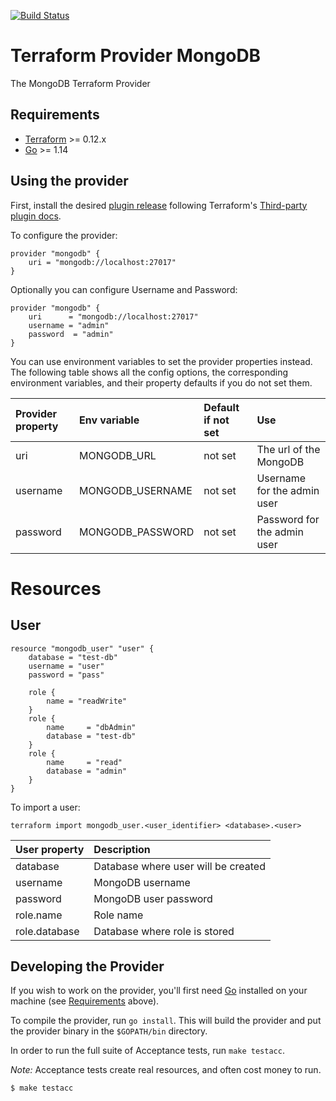 [![Build Status](https://travis-ci.org/bartoszj/terraform-provider-mongodb.svg?branch=master)](https://travis-ci.org/bartoszj/terraform-provider-mongodb)

Terraform Provider MongoDB
==========================
The MongoDB Terraform Provider


Requirements
------------

-	[Terraform](https://www.terraform.io/downloads.html) >= 0.12.x
-	[Go](https://golang.org/doc/install) >= 1.14

Using the provider
------------------

First, install the desired [plugin release](https://github.com/bartoszj/terraform-provider-mongodb/releases) following Terraform's [Third-party plugin docs](https://www.terraform.io/docs/configuration/providers.html#third-party-plugins).

To configure the provider:
```hcl
provider "mongodb" {
    uri = "mongodb://localhost:27017"
}
```

Optionally you can configure Username and Password:

```hcl
provider "mongodb" {
    uri      = "mongodb://localhost:27017"
    username = "admin"
    password  = "admin"
}
```

You can use environment variables to set the provider properties instead. The following table shows all the config options, the corresponding environment variables, and their property defaults if you do not set them.

| Provider property   | Env variable       | Default if not set    | Use                         |
|:--------------------|:-------------------|:----------------------|:----------------------------|
| uri                 | MONGODB_URL        | not set               | The url of the MongoDB      |
| username            | MONGODB_USERNAME   | not set               | Username for the admin user |
| password            | MONGODB_PASSWORD   | not set               | Password for the admin user |

# Resources

## User

```hcl
resource "mongodb_user" "user" {
    database = "test-db"
    username = "user"
    password = "pass"

    role {
        name = "readWrite"
    }
    role {
        name     = "dbAdmin"
        database = "test-db"
    }
    role {
        name     = "read"
        database = "admin"
    }
}
```

To import a user:
```
terraform import mongodb_user.<user_identifier> <database>.<user>
```

| User property       | Description
|:--------------------|:---------------------------------------|
| database            | Database where user will be created    |
| username            | MongoDB username                       |
| password            | MongoDB user password                  |
| role.name           | Role name                              |
| role.database       | Database where role is stored          |

Developing the Provider
---------------------------

If you wish to work on the provider, you'll first need [Go](http://www.golang.org) installed on your machine (see [Requirements](#requirements) above).

To compile the provider, run `go install`. This will build the provider and put the provider binary in the `$GOPATH/bin` directory.

In order to run the full suite of Acceptance tests, run `make testacc`.

*Note:* Acceptance tests create real resources, and often cost money to run.

```sh
$ make testacc
```
